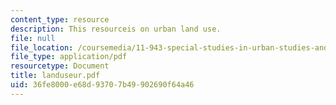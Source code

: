 ```yaml
---
content_type: resource
description: This resourceis on urban land use.
file: null
file_location: /coursemedia/11-943-special-studies-in-urban-studies-and-planning-the-cardener-river-corridor-workshop-fall-2001/36fe8000e68d93707b49902690f64a46_landuseur.pdf
file_type: application/pdf
resourcetype: Document
title: landuseur.pdf
uid: 36fe8000-e68d-9370-7b49-902690f64a46
---
```

